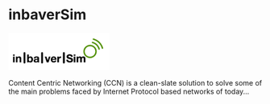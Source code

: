 # inbaverSim

<p align="left">
  <img src="res/images/inbaverSim.png" width="200"/>
</p>

Content Centric Networking (CCN) is a clean-slate solution to solve some of the main problems faced by Internet Protocol based networks of today...